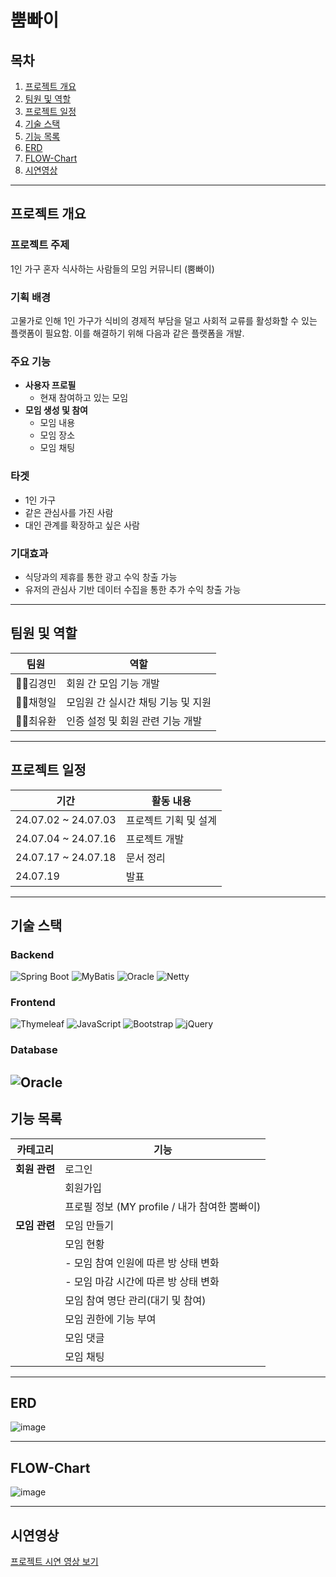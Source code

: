 # 뿜빠이

## 목차
1. [프로젝트 개요](#프로젝트-개요)
2. [팀원 및 역할](#팀원-및-역할)
3. [프로젝트 일정](#프로젝트-일정)
4. [기술 스택](#기술-스택)
5. [기능 목록](#기능-목록)
6. [ERD](#ERD)
7. [FLOW-Chart](#FLOW-Chart)
8. [시연영상](#시연영상)

---

## 프로젝트 개요
### 프로젝트 주제
1인 가구 혼자 식사하는 사람들의 모임 커뮤니티 (뿜빠이)

### 기획 배경
고물가로 인해 1인 가구가 식비의 경제적 부담을 덜고 사회적 교류를 활성화할 수 있는 플랫폼이 필요함. 이를 해결하기 위해 다음과 같은 플랫폼을 개발.

### 주요 기능
- **사용자 프로필**
    - 현재 참여하고 있는 모임
- **모임 생성 및 참여**
    - 모임 내용
    - 모임 장소
    - 모임 채팅

### 타겟
- 1인 가구
- 같은 관심사를 가진 사람
- 대인 관계를 확장하고 싶은 사람

### 기대효과 
- 식당과의 제휴를 통한 광고 수익 창출 가능
- 유저의 관심사 기반 데이터 수집을 통한 추가 수익 창출 가능

---

## 팀원 및 역할

| **팀원**      | **역할**                                   |
|---------------|--------------------------------------------|
| 💁‍♂️김경민      | 회원 간 모임 기능 개발       |
| 💁‍♂️채형일      | 모임원 간 실시간 채팅 기능 및 지원            |
| 💁‍♂️최유환      | 인증 설정 및 회원 관련 기능 개발            |

---

## 프로젝트 일정

| **기간**              | **활동 내용**                |
|-----------------------|------------------------------|
| 24.07.02 ~ 24.07.03   | 프로젝트 기획 및 설계         |
| 24.07.04 ~ 24.07.16   | 프로젝트 개발                |
| 24.07.17 ~ 24.07.18   | 문서 정리                    |
| 24.07.19              | 발표                         |

---

## 기술 스택

### Backend
![Spring Boot](https://img.shields.io/badge/Spring%20Boot-3.3.1-6DB33F?style=for-the-badge&logo=spring-boot&logoColor=white)
![MyBatis](https://img.shields.io/badge/MyBatis-BD3F15?style=for-the-badge&logo=mybatis&logoColor=white)
![Oracle](https://img.shields.io/badge/Oracle%2021c-F80000?style=for-the-badge&logo=oracle&logoColor=white)
![Netty](https://img.shields.io/badge/Netty-000000?style=for-the-badge&logo=netty&logoColor=white)

### Frontend
![Thymeleaf](https://img.shields.io/badge/Thymeleaf-005F0F?style=for-the-badge&logo=thymeleaf&logoColor=white)
![JavaScript](https://img.shields.io/badge/JavaScript-%23F7DF1E?style=for-the-badge&logo=javascript&logoColor=black)
![Bootstrap](https://img.shields.io/badge/Bootstrap-7952B3?style=for-the-badge&logo=bootstrap&logoColor=white)
![jQuery](https://img.shields.io/badge/jQuery-0769AD?style=for-the-badge&logo=jquery&logoColor=white)

### Database
![Oracle](https://img.shields.io/badge/Oracle%2021c-F80000?style=for-the-badge&logo=oracle&logoColor=white)
---

## 기능 목록

| **카테고리**  | **기능**                                                 |
|---------------|----------------------------------------------------------|
| **회원 관련** | 로그인                                                    |
|               | 회원가입                                                  |
|               | 프로필 정보 (MY profile / 내가 참여한 뿜빠이)             |
| **모임 관련** | 모임 만들기                                               |
|               | 모임 현황                                                 |
|               | - 모임 참여 인원에 따른 방 상태 변화                     |
|               | - 모임 마감 시간에 따른 방 상태 변화                     |
|               | 모임 참여 명단 관리(대기 및 참여)                        |
|               | 모임 권한에 기능 부여                                     |
|               | 모임 댓글                                                 |
|               | 모임 채팅                                                 |

---

## ERD
![image](https://github.com/user-attachments/assets/81f38273-b6ba-4ff0-afad-b205344e7416)

---

## FLOW-Chart
![image](https://github.com/user-attachments/assets/4c5a8ecd-fe01-49f8-8689-6e19861db6cf)

---

## 시연영상
[프로젝트 시연 영상 보기](https://www.youtube.com/watch?v=LB5JlrB3DiY)
